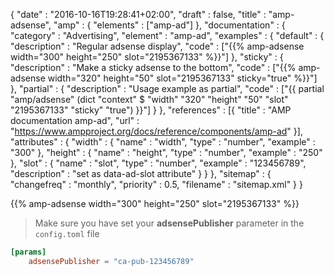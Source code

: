 {
    "date" : "2016-10-16T19:28:41+02:00",
    "draft" : false,
    "title" : "amp-adsense",
    "amp" : {
        "elements" : ["amp-ad"]
    },
    "documentation" : {
        "category" : "Advertising",
        "element" : "amp-ad",
        "examples" : {
            "default" : {
                "description" : "Regular adsense display",
                "code" : ["{{% amp-adsense width=\"300\" height=\"250\" slot=\"2195367133\" %}}"]
            },
             "sticky" : {
                 "description" : "Make a sticky adsense to the bottom",
                 "code" : ["{{% amp-adsense width=\"320\" height=\"50\" slot=\"2195367133\" sticky=\"true\" %}}"]
             },
              "partial" : {
                  "description" : "Usage example as partial",
                  "code" : ["{{ partial \"amp/adsense\" (dict \"context\" $ \"width\" \"320\" \"height\" \"50\" \"slot\" \"2195367133\" \"sticky\" \"true\") }}"]
              }
        },
        "references" : [{
            "title" : "AMP documentation amp-ad",
            "url" : "https://www.ampproject.org/docs/reference/components/amp-ad"
        }],
        "attributes" : {
            "width" : {
               "name" : "width",
               "type" : "number",
               "example" : "300"
            },
            "height" : {
               "name" : "height",
               "type" : "number",
               "example" : "250"
            },
            "slot" : {
               "name" : "slot",
               "type" : "number",
               "example" : "123456789",
               "description" : "set as data-ad-slot attribute"
            }
        }
    },
    "sitemap" : {
      "changefreq" : "monthly",
      "priority" : 0.5,
      "filename" : "sitemap.xml"
    }
}

{{% amp-adsense width="300" height="250" slot="2195367133" %}}

> Make sure you have set your **adsensePublisher** parameter in the `config.toml` file
```toml
[params]
    adsensePublisher = "ca-pub-123456789"
```

